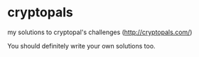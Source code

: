 # cryptopals
my solutions to cryptopal's challenges (http://cryptopals.com/)

You should definitely write your own solutions too.
